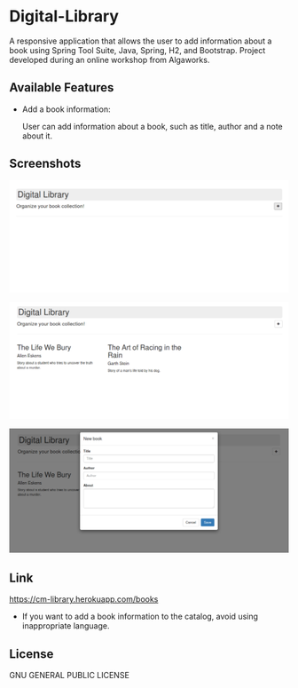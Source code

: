 # Digital-Library
A responsive application that allows the user to add information about a book using Spring Tool Suite, Java, Spring, H2, and Bootstrap. Project developed during an online workshop from Algaworks.

## Available Features

* Add a book information:

  User can add information about a book, such as title, author and a note about it.

## Screenshots

<p align="center">
  <img src="https://github.com/crysmeira/Digital-Library/blob/master/digital_library1.png" width="800">
</p>

<p align="center">
  <img src="https://github.com/crysmeira/Digital-Library/blob/master/digital_library2.png" width="800">
</p>

<p align="center">
  <img src="https://github.com/crysmeira/Digital-Library/blob/master/digital_library3.png" width="800">
</p>

## Link

https://cm-library.herokuapp.com/books

* If you want to add a book information to the catalog, avoid using inappropriate language.

## License

GNU GENERAL PUBLIC LICENSE
